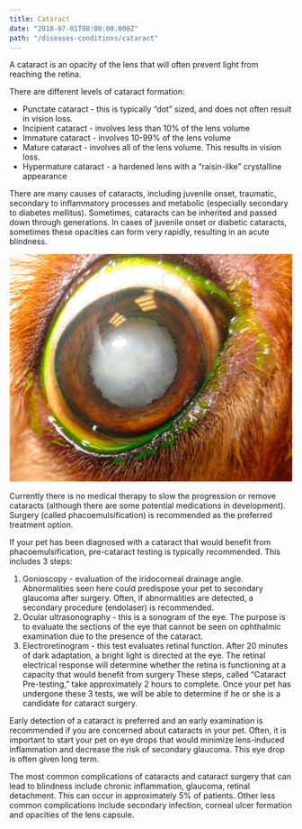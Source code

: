 ```yaml
---
title: Cataract
date: "2018-07-01T08:00:00.000Z"
path: "/diseases-conditions/cataract"
---
```


A cataract is an opacity of the lens that will often prevent light from reaching the retina.  

There are different levels of cataract formation:
* Punctate cataract - this is typically “dot” sized, and does not often result in vision loss.  
* Incipient cataract - involves less than 10% of the lens volume
* Immature cataract - involves 10-99% of the lens volume
* Mature cataract - involves all of the lens volume.  This results in vision loss.
* Hypermature cataract - a hardened lens with a “raisin-like” crystalline appearance

There are many causes of cataracts, including juvenile onset, traumatic, secondary to inflammatory processes and metabolic (especially secondary to diabetes mellitus). Sometimes, cataracts can be inherited and passed down through generations. In cases of juvenile onset or diabetic cataracts, sometimes these opacities can form very rapidly, resulting in an acute blindness.

![Eye with cataract present](./cataract1.png)

Currently there is no medical therapy to slow the progression or remove cataracts (although there are some potential medications in development). Surgery (called phacoemulsification) is recommended as the preferred treatment option.

If your pet has been diagnosed with a cataract that would benefit from phacoemulsification, pre-cataract testing is typically recommended.  This includes 3 steps:
1. Gonioscopy - evaluation of the iridocorneal drainage angle.  Abnormalities seen here could predispose your pet to secondary glaucoma after surgery.  Often, if abnormalities are detected, a secondary procedure (endolaser) is recommended.
1. Ocular ultrasonography - this is a sonogram of the eye.  The purpose is to evaluate the sections of the eye that cannot be seen on ophthalmic examination due to the presence of the cataract.
1. Electroretinogram - this test evaluates retinal function.  After 20 minutes of dark adaptation, a bright light is directed at the eye.  The retinal electrical response will determine whether the retina is functioning at a capacity that would benefit from surgery
These steps, called “Cataract Pre-testing,” take approximately 2 hours to complete. Once your pet has undergone these 3 tests, we will be able to determine if he or she is a candidate for cataract surgery.

Early detection of a cataract is preferred and an early examination is recommended if you are concerned about cataracts in your pet. Often, it is important to start your pet on eye drops that would minimize lens-induced inflammation and decrease the risk of secondary glaucoma.  This eye drop is often given long term.

The most common complications of cataracts and cataract surgery that can lead to blindness include chronic inflammation, glaucoma, retinal detachment.  This can occur in approximately 5% of patients.  Other less common complications include secondary infection, corneal ulcer formation and opacities of the lens capsule.

